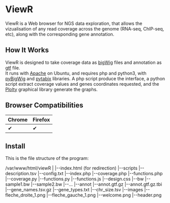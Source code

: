 # ViewR

ViewR is a Web browser for NGS data exploration, that allows the vizualisation of any read coverage across the genome (RNA-seq, ChIP-seq, etc), along with the corresponding gene annotation.

## How It Works

ViewR is designed to take coverage data as [bigWig](https://genome.ucsc.edu/goldenPath/help/bigWig.html) files and annotation as [gtf](https://www.ensembl.org/info/website/upload/gff.html) file.  
It runs with [Apache](https://httpd.apache.org/) on Ubuntu, and requires php and python3, with [pyBigWig](https://github.com/deeptools/pyBigWig) and [pytabix](https://github.com/slowkow/pytabix) libraries.  A php script produce the interface, a python script extract coverage values and genes coordinates requested, and the [Plolty](https://plotly.com/javascript/) graphical library generate the graphs.  

## Browser Compatibilities

| Chrome | Firefox | 
| ------ | ------- |
| ✔      | ✔       |

## Install

This is the file structure of the program:

/var/www/html/viewR
    |
    |--index.html (for redirection)
    |--scripts
        |--description.tsv
        |--config.txt
        |--index.php
        |--coverage.php
        |--functions.php
        |--coverage.py
        |--functions.py
        |--functions.js
        |--design.css
    |--bw
        |--sample1.bw
        |--sample2.bw
        |--...
    |--annot
        |--annot.gtf.gz
        |--annot.gtf.gz.tbi
        |--gene_names.tsv.gz
        |--gene_types.txt
        |--chr_size.tsv
    |--images
        |--fleche_droite_1.png
        |--fleche_gauche_1.png
        |--welcome.png
        |--header.png



